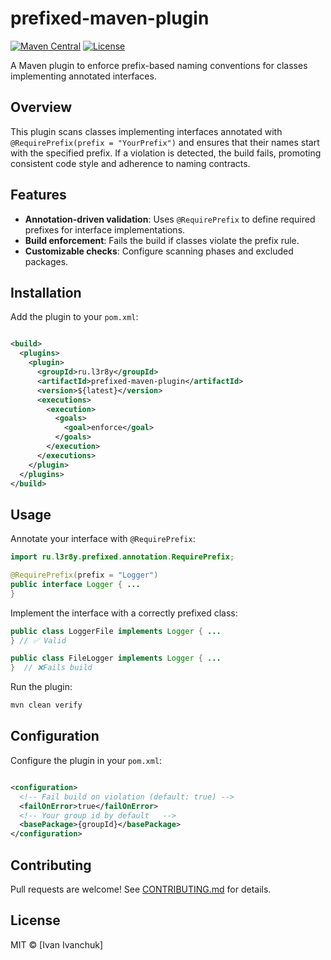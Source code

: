 # prefixed-maven-plugin

[![Maven Central](https://img.shields.io/maven-central/v/ru.l3r8y/prefixed-maven-plugin)](https://central.sonatype.com/artifact/ru.l3r8y/prefixed-maven-plugin)
[![License](https://img.shields.io/badge/license-MIT-blue)](https://opensource.org/license/mit)

A Maven plugin to enforce prefix-based naming conventions for classes
implementing annotated interfaces.

## Overview

This plugin scans classes implementing interfaces annotated with
`@RequirePrefix(prefix = "YourPrefix")` and ensures that their names start with the
specified prefix. If a violation is detected, the build fails, promoting
consistent code style and adherence to naming contracts.

## Features

* **Annotation-driven validation**: Uses `@RequirePrefix` to define required
  prefixes for interface implementations.
* **Build enforcement**: Fails the build if classes violate the prefix rule.
* **Customizable checks**: Configure scanning phases and excluded packages.

## Installation

Add the plugin to your `pom.xml`:

```xml

<build>
  <plugins>
    <plugin>
      <groupId>ru.l3r8y</groupId>
      <artifactId>prefixed-maven-plugin</artifactId>
      <version>${latest}</version>
      <executions>
        <execution>
          <goals>
            <goal>enforce</goal>
          </goals>
        </execution>
      </executions>
    </plugin>
  </plugins>
</build>
```

## Usage

Annotate your interface with `@RequirePrefix`:

```java
import ru.l3r8y.prefixed.annotation.RequirePrefix;

@RequirePrefix(prefix = "Logger")
public interface Logger { ...
}
```

Implement the interface with a correctly prefixed class:

```java
public class LoggerFile implements Logger { ...
} // ✅ Valid

public class FileLogger implements Logger { ...
}  // ❌Fails build
```

Run the plugin:

```bash
mvn clean verify
```

## Configuration

Configure the plugin in your `pom.xml`:

```xml

<configuration>
  <!-- Fail build on violation (default: true) -->
  <failOnError>true</failOnError>
  <!-- Your group id by default   -->
  <basePackage>{groupId}</basePackage>
</configuration>
```

## Contributing

Pull requests are welcome! See [CONTRIBUTING.md](CONTRIBUTING.md) for details.

## License

MIT © [Ivan Ivanchuk]
